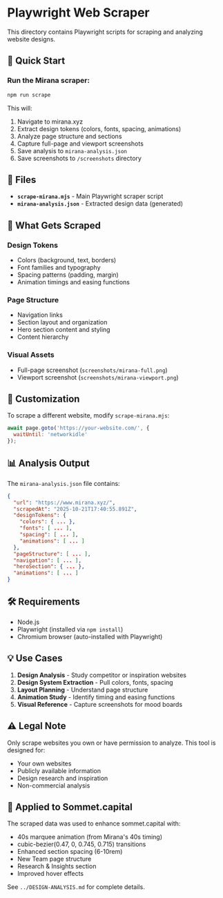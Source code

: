 # Playwright Web Scraper

This directory contains Playwright scripts for scraping and analyzing website designs.

## 🚀 Quick Start

### Run the Mirana scraper:
```bash
npm run scrape
```

This will:
1. Navigate to mirana.xyz
2. Extract design tokens (colors, fonts, spacing, animations)
3. Analyze page structure and sections
4. Capture full-page and viewport screenshots
5. Save analysis to `mirana-analysis.json`
6. Save screenshots to `/screenshots` directory

## 📁 Files

- **`scrape-mirana.mjs`** - Main Playwright scraper script
- **`mirana-analysis.json`** - Extracted design data (generated)

## 🎯 What Gets Scraped

### Design Tokens
- Colors (background, text, borders)
- Font families and typography
- Spacing patterns (padding, margin)
- Animation timings and easing functions

### Page Structure
- Navigation links
- Section layout and organization
- Hero section content and styling
- Content hierarchy

### Visual Assets
- Full-page screenshot (`screenshots/mirana-full.png`)
- Viewport screenshot (`screenshots/mirana-viewport.png`)

## 🔧 Customization

To scrape a different website, modify `scrape-mirana.mjs`:

```javascript
await page.goto('https://your-website.com/', { 
  waitUntil: 'networkidle' 
});
```

## 📊 Analysis Output

The `mirana-analysis.json` file contains:

```json
{
  "url": "https://www.mirana.xyz/",
  "scrapedAt": "2025-10-21T17:40:55.891Z",
  "designTokens": {
    "colors": { ... },
    "fonts": [ ... ],
    "spacing": [ ... ],
    "animations": [ ... ]
  },
  "pageStructure": [ ... ],
  "navigation": [ ... ],
  "heroSection": { ... },
  "animations": [ ... ]
}
```

## 🛠️ Requirements

- Node.js
- Playwright (installed via `npm install`)
- Chromium browser (auto-installed with Playwright)

## 💡 Use Cases

1. **Design Analysis** - Study competitor or inspiration websites
2. **Design System Extraction** - Pull colors, fonts, spacing
3. **Layout Planning** - Understand page structure
4. **Animation Study** - Identify timing and easing functions
5. **Visual Reference** - Capture screenshots for mood boards

## ⚠️ Legal Note

Only scrape websites you own or have permission to analyze. This tool is designed for:
- Your own websites
- Publicly available information
- Design research and inspiration
- Non-commercial analysis

## 🎨 Applied to Sommet.capital

The scraped data was used to enhance sommet.capital with:
- 40s marquee animation (from Mirana's 40s timing)
- cubic-bezier(0.47, 0, 0.745, 0.715) transitions
- Enhanced section spacing (6-10rem)
- New Team page structure
- Research & Insights section
- Improved hover effects

See `../DESIGN-ANALYSIS.md` for complete details.

